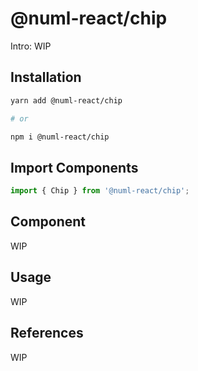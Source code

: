 # @numl-react/chip

Intro: WIP

## Installation

```sh
yarn add @numl-react/chip

# or

npm i @numl-react/chip
```

## Import Components

```jsx
import { Chip } from '@numl-react/chip';
```

## Component

WIP

## Usage

WIP

## References

WIP
